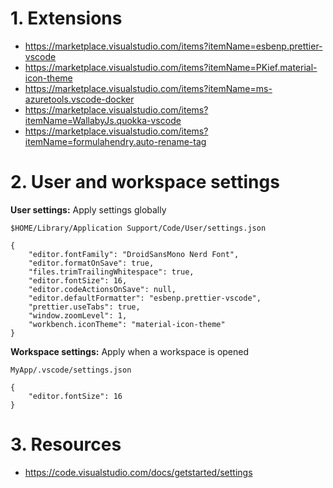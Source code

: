 # 1. Extensions

- https://marketplace.visualstudio.com/items?itemName=esbenp.prettier-vscode
- https://marketplace.visualstudio.com/items?itemName=PKief.material-icon-theme
- https://marketplace.visualstudio.com/items?itemName=ms-azuretools.vscode-docker
- https://marketplace.visualstudio.com/items?itemName=WallabyJs.quokka-vscode
- https://marketplace.visualstudio.com/items?itemName=formulahendry.auto-rename-tag

# 2. User and workspace settings

<b>User settings:</b> Apply settings globally

`$HOME/Library/Application Support/Code/User/settings.json`

```
{
	"editor.fontFamily": "DroidSansMono Nerd Font",
	"editor.formatOnSave": true,
	"files.trimTrailingWhitespace": true,
	"editor.fontSize": 16,
	"editor.codeActionsOnSave": null,
	"editor.defaultFormatter": "esbenp.prettier-vscode",
	"prettier.useTabs": true,
	"window.zoomLevel": 1,
	"workbench.iconTheme": "material-icon-theme"
}
```

<b>Workspace settings:</b> Apply when a workspace is opened

`MyApp/.vscode/settings.json`

```
{
	"editor.fontSize": 16
}
```

# 3. Resources
- https://code.visualstudio.com/docs/getstarted/settings
